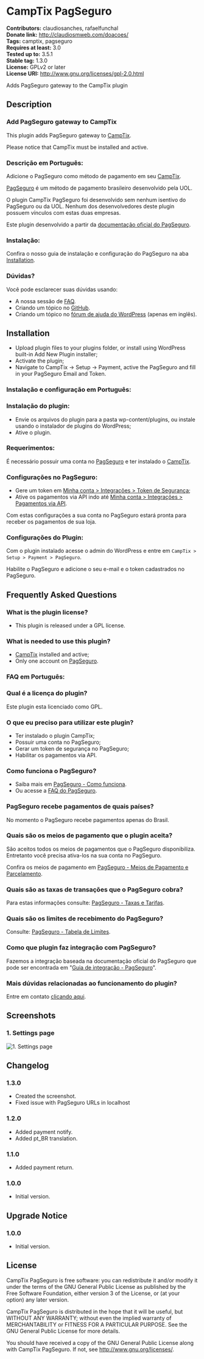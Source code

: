 # CampTix PagSeguro #
**Contributors:** claudiosanches, rafaelfunchal  
**Donate link:** http://claudiosmweb.com/doacoes/  
**Tags:** camptix, pagseguro  
**Requires at least:** 3.0  
**Tested up to:** 3.5.1  
**Stable tag:** 1.3.0  
**License:** GPLv2 or later  
**License URI:** http://www.gnu.org/licenses/gpl-2.0.html  

Adds PagSeguro gateway to the CampTix plugin

## Description ##

### Add PagSeguro gateway to CampTix ###

This plugin adds PagSeguro gateway to [CampTix](wordpress.org/extend/plugins/camptix/).

Please notice that CampTix must be installed and active.

### Descrição em Português: ###

Adicione o PagSeguro como método de pagamento em seu [CampTix](wordpress.org/extend/plugins/camptix/).

[PagSeguro](https://pagseguro.uol.com.br/) é um método de pagamento brasileiro desenvolvido pela UOL.

O plugin CampTix PagSeguro foi desenvolvido sem nenhum isentivo do PagSeguro ou da UOL. Nenhum dos desenvolvedores deste plugin possuem vínculos com estas duas empresas.

Este plugin desenvolvido a partir da [documentação oficial do PagSeguro](https://pagseguro.uol.com.br/v2/guia-de-integracao/visao-geral.html).

### Instalação: ###

Confira o nosso guia de instalação e configuração do PagSeguro na aba [Installation](http://wordpress.org/extend/plugins/camptix-pagseguro/installation/).

### Dúvidas? ###

Você pode esclarecer suas dúvidas usando:

* A nossa sessão de [FAQ](http://wordpress.org/extend/plugins/camptix-pagseguro/faq/).
* Criando um tópico no [GitHub](https://github.com/claudiosmweb/camptix-pagseguro).
* Criando um tópico no [fórum de ajuda do WordPress](http://wordpress.org/support/plugin/camptix-pagseguro) (apenas em inglês).

## Installation ##

* Upload plugin files to your plugins folder, or install using WordPress built-in Add New Plugin installer;
* Activate the plugin;
* Navigate to CampTix -> Setup -> Payment, active the PagSeguro and fill in your PagSeguro Email and Token.

### Instalação e configuração em Português: ###

### Instalação do plugin: ###

* Envie os arquivos do plugin para a pasta wp-content/plugins, ou instale usando o instalador de plugins do WordPress;
* Ative o plugin.

### Requerimentos: ###

É necessário possuir uma conta no [PagSeguro](http://pagseguro.uol.com.br/) e ter instalado o [CampTix](wordpress.org/extend/plugins/camptix/).

### Configurações no PagSeguro: ###

* Gere um token em [Minha conta > Integrações > Token de Segurança](https://pagseguro.uol.com.br/integracao/token-de-seguranca.jhtml);
* Ative os pagamentos via API indo até [Minha conta > Integrações > Pagamentos via API](https://pagseguro.uol.com.br/integracao/pagamentos-via-api.jhtml).

Com estas configurações a sua conta no PagSeguro estará pronta para receber os pagamentos de sua loja.

### Configurações do Plugin: ###

Com o plugin instalado acesse o admin do WordPress e entre em `CampTix > Setup > Payment > PagSeguro`.

Habilite o PagSeguro e adicione o seu e-mail e o token cadastrados no PagSeguro.

## Frequently Asked Questions ##

### What is the plugin license? ###

* This plugin is released under a GPL license.

### What is needed to use this plugin? ###

* [CampTix](wordpress.org/extend/plugins/camptix/) installed and active;
* Only one account on [PagSeguro](http://pagseguro.uol.com.br/).

### FAQ em Português: ###

### Qual é a licença do plugin? ###

Este plugin esta licenciado como GPL.

### O que eu preciso para utilizar este plugin? ###

* Ter instalado o plugin CampTix;
* Possuir uma conta no PagSeguro;
* Gerar um token de segurança no PagSeguro;
* Habilitar os pagamentos via API.

### Como funciona o PagSeguro? ###

* Saiba mais em [PagSeguro - Como funciona](https://pagseguro.uol.com.br/para_seu_negocio/como_funciona.jhtml).
* Ou acesse a [FAQ do PagSeguro](https://pagseguro.uol.com.br/atendimento/perguntas_frequentes.jhtml).

### PagSeguro recebe pagamentos de quais países? ###

No momento o PagSeguro recebe pagamentos apenas do Brasil.

### Quais são os meios de pagamento que o plugin aceita? ###

São aceitos todos os meios de pagamentos que o PagSeguro disponibiliza.
Entretanto você precisa ativa-los na sua conta no PagSeguro.

Confira os meios de pagamento em [PagSeguro - Meios de Pagamento e Parcelamento](https://pagseguro.uol.com.br/para_voce/meios_de_pagamento_e_parcelamento.jhtml#rmcl).

### Quais são as taxas de transações que o PagSeguro cobra? ###

Para estas informações consulte: [PagSeguro - Taxas e Tarifas](https://pagseguro.uol.com.br/taxas_e_tarifas.jhtml).

### Quais são os limites de recebimento do PagSeguro? ###

Consulte: [PagSeguro - Tabela de Limites](https://pagseguro.uol.com.br/account/limits.jhtml).

### Como que plugin faz integração com PagSeguro? ###

Fazemos a integração baseada na documentação oficial do PagSeguro que pode ser encontrada em "[Guia de integração - PagSeguro](https://pagseguro.uol.com.br/v2/guia-de-integracao/visao-geral.html)".

### Mais dúvidas relacionadas ao funcionamento do plugin? ###

Entre em contato [clicando aqui](http://claudiosmweb.com/contato/).

## Screenshots ##

### 1. Settings page ###
![1. Settings page](http://s.wordpress.org/extend/plugins/camptix-pagseguro/screenshot-1.png)


## Changelog ##

### 1.3.0 ###

* Created the screenshot.
* Fixed issue with PagSeguro URLs in localhost

### 1.2.0 ###

* Added payment notify.
* Added pt_BR translation.

### 1.1.0 ###

* Added payment return.

### 1.0.0 ###

* Initial version.

## Upgrade Notice ##

### 1.0.0 ###

* Initial version.

## License ##

CampTix PagSeguro is free software: you can redistribute it and/or modify it under the terms of the GNU General Public License as published by the Free Software Foundation, either version 3 of the License, or (at your option) any later version.

CampTix PagSeguro is distributed in the hope that it will be useful, but WITHOUT ANY WARRANTY; without even the implied warranty of MERCHANTABILITY or FITNESS FOR A PARTICULAR PURPOSE. See the GNU General Public License for more details.

You should have received a copy of the GNU General Public License along with CampTix PagSeguro. If not, see <http://www.gnu.org/licenses/>.
